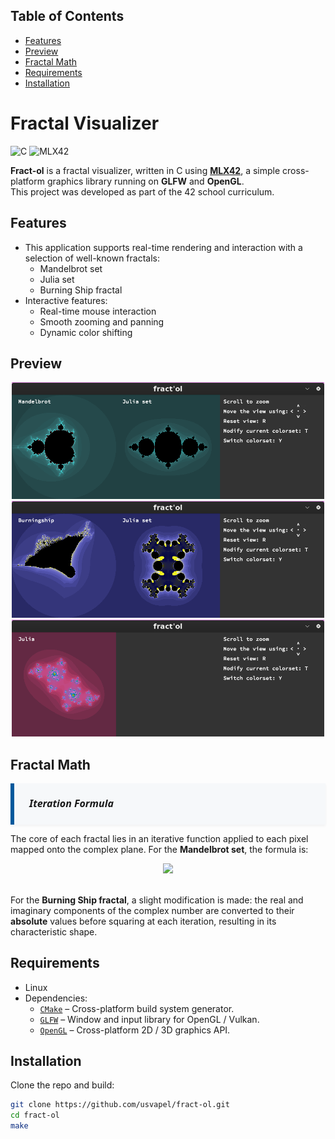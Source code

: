 ## Table of Contents
- [Features](#features)
- [Preview](#preview)
- [Fractal Math](#fractal-math)
- [Requirements](#requirements)
- [Installation](#installation)

# Fractal Visualizer

<img src="https://cdn.jsdelivr.net/gh/devicons/devicon@latest/icons/c/c-original.svg" alt="C" width="30"/> ![MLX42](https://img.shields.io/badge/MLX42-C%20Graphics-blue?style=flat-square)

**Fract-ol** is a fractal visualizer, written in C using [**MLX42**](https://github.com/codam-coding-college/MLX42), a simple cross-platform graphics library running on **GLFW** and **OpenGL**.  
This project was developed as part of the 42 school curriculum.

## Features

- This application supports real-time rendering and interaction with a selection of well-known fractals:
  - Mandelbrot set
  - Julia set
  - Burning Ship fractal
- Interactive features:
  - Real-time mouse interaction
  - Smooth zooming and panning
  - Dynamic color shifting

## Preview

<p align="center">
  <img src="./images/Mandelbrot.png" width="500"/>
  <img src="./images/Burningship.png" width="500"/>
  <img src="./images/Julia.png" width="500"/>
</p>


## Fractal Math
<div style="
  background-color: #f6f8fa;
  padding: 20px 24px;
  border-left: 6px solid #00599C;
  font-family: 'Segoe UI', 'Roboto', 'Helvetica Neue', sans-serif;
  font-size: 16px;
  color: #1a1a1a;
  line-height: 1.6;
  margin-top: 12px;
  box-shadow: 0 2px 4px rgba(0, 0, 0, 0.05);
">
  <strong><em>Iteration Formula</em></strong><br>
</div>

The core of each fractal lies in an iterative function applied to each pixel mapped onto the complex plane. For the **Mandelbrot set**, the formula is:

<div align="center">
  <img src="https://latex.codecogs.com/svg.latex?\dpi{150}&space;z_{n+1}=z_n^2+C,\quad&space;z_0=C,\quad&space;C=a+bi" width="400"/>
</div><br>

For the **Burning Ship fractal**, a slight modification is made: the real and imaginary components of the complex number are converted to their **absolute** values before squaring at each iteration, resulting in its characteristic shape.

## Requirements

- Linux
- Dependencies:
  - [`CMake`](https://cmake.org/) – Cross-platform build system generator.
  - [`GLFW`](https://www.glfw.org/) – Window and input library for OpenGL / Vulkan.
  - [`OpenGL`](https://www.opengl.org/) – Cross-platform 2D / 3D graphics API.

## Installation

Clone the repo and build:

```bash
git clone https://github.com/usvapel/fract-ol.git
cd fract-ol
make
